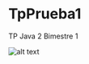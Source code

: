 # TpPrueba1
TP Java 2 Bimestre 1 

![alt text](https://i.gyazo.com/2af1899d80eda2c41c896eaa86632bb2.gif)
